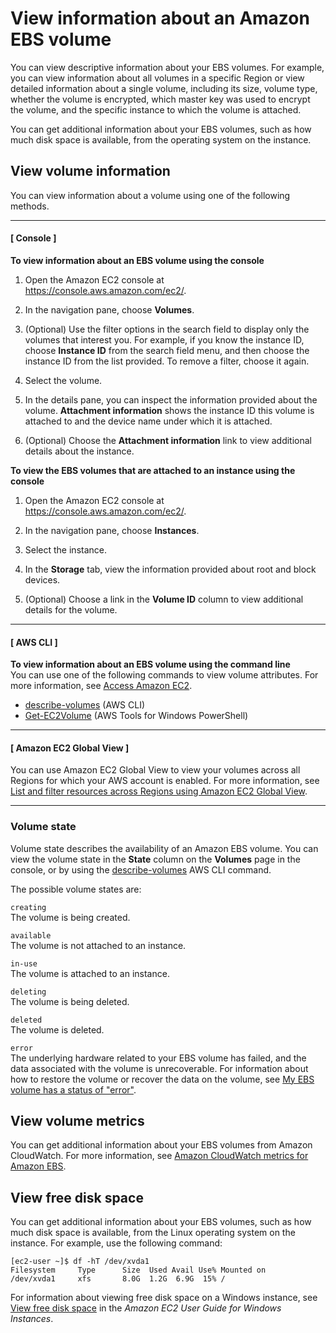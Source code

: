 # View information about an Amazon EBS volume<a name="ebs-describing-volumes"></a>

You can view descriptive information about your EBS volumes\. For example, you can view information about all volumes in a specific Region or view detailed information about a single volume, including its size, volume type, whether the volume is encrypted, which master key was used to encrypt the volume, and the specific instance to which the volume is attached\.

You can get additional information about your EBS volumes, such as how much disk space is available, from the operating system on the instance\.

## View volume information<a name="ebs-view-information-console"></a>

You can view information about a volume using one of the following methods\.

------
#### [ Console ]

**To view information about an EBS volume using the console**

1. Open the Amazon EC2 console at [https://console\.aws\.amazon\.com/ec2/](https://console.aws.amazon.com/ec2/)\.

1. In the navigation pane, choose **Volumes**\.

1. \(Optional\) Use the filter options in the search field to display only the volumes that interest you\. For example, if you know the instance ID, choose **Instance ID** from the search field menu, and then choose the instance ID from the list provided\. To remove a filter, choose it again\.

1. Select the volume\.

1. In the details pane, you can inspect the information provided about the volume\. **Attachment information** shows the instance ID this volume is attached to and the device name under which it is attached\.

1. \(Optional\) Choose the **Attachment information** link to view additional details about the instance\.

**To view the EBS volumes that are attached to an instance using the console**

1. Open the Amazon EC2 console at [https://console\.aws\.amazon\.com/ec2/](https://console.aws.amazon.com/ec2/)\.

1. In the navigation pane, choose **Instances**\.

1. Select the instance\.

1. In the **Storage** tab, view the information provided about root and block devices\.

1. \(Optional\) Choose a link in the **Volume ID** column to view additional details for the volume\.

------
#### [ AWS CLI ]

**To view information about an EBS volume using the command line**  
You can use one of the following commands to view volume attributes\. For more information, see [Access Amazon EC2](concepts.md#access-ec2)\.
+ [describe\-volumes](https://docs.aws.amazon.com/cli/latest/reference/ec2/describe-volumes.html) \(AWS CLI\)
+ [Get\-EC2Volume](https://docs.aws.amazon.com/powershell/latest/reference/items/Get-EC2Volume.html) \(AWS Tools for Windows PowerShell\)

------
#### [ Amazon EC2 Global View ]

You can use Amazon EC2 Global View to view your volumes across all Regions for which your AWS account is enabled\. For more information, see [List and filter resources across Regions using Amazon EC2 Global View](Using_Filtering.md#global-view)\.

------

### Volume state<a name="volume-state"></a>

Volume state describes the availability of an Amazon EBS volume\. You can view the volume state in the **State** column on the **Volumes** page in the console, or by using the [describe\-volumes](https://docs.aws.amazon.com/cli/latest/reference/ec2/describe-volumes.html) AWS CLI command\.

The possible volume states are:

`creating`  
The volume is being created\.

`available`  
The volume is not attached to an instance\.

`in-use`  
The volume is attached to an instance\.

`deleting`  
The volume is being deleted\.

`deleted`  
The volume is deleted\.

`error`  
The underlying hardware related to your EBS volume has failed, and the data associated with the volume is unrecoverable\. For information about how to restore the volume or recover the data on the volume, see [My EBS volume has a status of "error"](http://aws.amazon.com/premiumsupport/knowledge-center/ebs-error-status/)\.

## View volume metrics<a name="ebs-view-volume-metrics"></a>

You can get additional information about your EBS volumes from Amazon CloudWatch\. For more information, see [Amazon CloudWatch metrics for Amazon EBS](using_cloudwatch_ebs.md)\.

## View free disk space<a name="ebs-view-free-disk-space"></a>

You can get additional information about your EBS volumes, such as how much disk space is available, from the Linux operating system on the instance\. For example, use the following command:

```
[ec2-user ~]$ df -hT /dev/xvda1
Filesystem     Type      Size  Used Avail Use% Mounted on
/dev/xvda1     xfs       8.0G  1.2G  6.9G  15% /
```

For information about viewing free disk space on a Windows instance, see [View free disk space](https://docs.aws.amazon.com/AWSEC2/latest/WindowsGuide/ebs-describing-volumes.html#ebs-view-free-disk-space) in the *Amazon EC2 User Guide for Windows Instances*\.